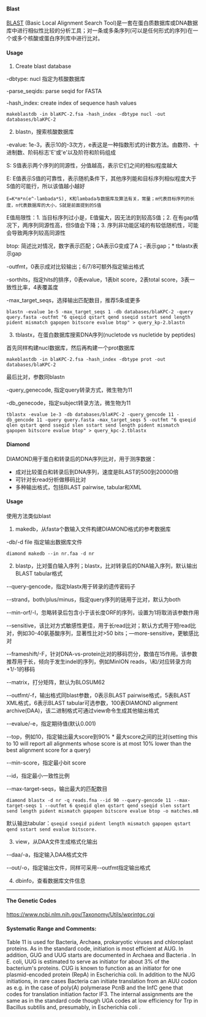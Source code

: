 #### Blast

[BLAST](https://www.baidu.com/s?wd=BLAST&tn=SE_PcZhidaonwhc_ngpagmjz&rsv_dl=gh_pc_zhidao) (Basic Local Alignment Search Tool)是一套在蛋白质数据库或DNA数据库中进行相似性比较的分析工具；对一条或多条序列(可以是任何形式的序列)在一个或多个核酸或蛋白序列库中进行比对。

#### Usage

1. Create blast database

-dbtype: nucl  指定为核酸数据库

-parse_seqids: parse seqid for FASTA

-hash_index: create index of sequence hash values

`makeblastdb -in blaKPC-2.fsa -hash_index -dbtype nucl -out databases/blaKPC-2`

2. blastn，搜索核酸数据库

-evalue: 1e-3，表示10的-3次方，e表这是一种指数形式的计数方法。由数符、十进制数、阶码标志'E'或'e'以及阶符和阶码组成

S: S值表示两个序列的同源性，分值越高，表示它们之间的相似程度越大

E: E值表示S值的可靠性，表示随机条件下，其他序列能和目标序列相似程度大于S值的可能行，所以该值越小越好

`E=K*m*n(e^-lambada*S), K和lambada与数据库及算法有关，常量；m代表目标序列的长度，n代表数据库的大小，S就是前面提到的S值`

E值局限性：1. 当目标序列过小是，E值偏大，因无法的到较高S值；2. 在有gap情况下，两序列同源性高，但S值会下降；3. 序列非功能区域的有较低随机性，可能会导致两序列较高同源性

btop: 简述比对情况，数字表示匹配；GA表示G变成了A；-表示gap；* tblastx表示gap

-outfmt，0表示成对比较输出；6/7/8可额外指定输出格式

-sorthits，指定hits的排序，0表evalue，1表bit score，2表total score，3表一致性比率，4表覆盖度

-max_target_seqs，选择输出匹配数目，推荐5条或更多

`blastn -evalue 1e-5 -max_target_seqs 1 -db databases/blaKPC-2 -query query.fasta -outfmt "6 qseqid qstart qend sseqid sstart send length pident mismatch gapopen bitscore evalue btop" > query_kp-2.blastn `

3. tblastx，在蛋白数据库搜索DNA序列(nucletode vs nucletide by peptides)

首先同样构建nucl数据库，然后再构建一个prot数据库

`makeblastdb -in blaKPC-2.fsa -hash_index -dbtype prot -out databases/blaKPC-2`

最后比对，参数同blastn

-query_genecode, 指定query转录方式，微生物为11

-db_genecode，指定subject转录方法，微生物为11

`tblastx -evalue 1e-3 -db databases/blaKPC-2 -query_gencode 11 -db_gencode 11 -query query.fasta -max_target_seqs 5 -outfmt "6 qseqid qlen qstart qend sseqid slen sstart send length pident mismatch gapopen bitscore evalue btop" > query_kpc-2.tblastx`

#### Diamond

DIAMOND用于蛋白和转录后的DNA序列比对，用于测序数据：

* 成对比较蛋白和转录后到DNA序列，速度是BLAST的500到20000倍
* 可针对长read分析做移码比对
* 多种输出格式，包括BLAST pairwise, tabular和XML

#### Usage

使用方法类似blast

1. makedb，从fasta个数输入文件构建DIAMOND格式的参考数据库

-db/-d file 指定输出数据库文件

`diamond makedb --in nr.faa -d nr`

2. blastp，比对蛋白输入序列；blastx，比对转录后的DNA输入序列，默认输出BLAST tabular格式

--query-gencode，指定blastx用于转录的遗传密码子

--strand，both/plus/minus，指定query序列的链用于比对，默认为both

--min-orf/-l，忽略转录后包含小于该长度ORF的序列，设置为1将取消该参数作用

--sensitive，该比对方式敏感性更佳，用于长read比对；默认方式用于短read比对，例如30-40氨基酸序列，显著性比对>50 bits；—more-sensitive，更敏感比对

--frameshift/-F，针对DNA-vs-protein比对的移码罚分，数值在15作用。该参数推荐用于长，倾向于发生indel的序列，例如MinION reads，\和/对应转录方向+1/-1的移码

--matrix，打分矩阵，默认为BLOSUM62

--outfmt/-f，输出格式同blast参数，0表示BLAST pairwise格式，5表BLAST XML格式，6表示BLAST tabular可选参数，100表DIAMOND alignment archive(DAA)，该二进制格式可通过view命令生成其他输出格式

--evalue/-e，指定期待值(默认0.001)

--top，例如10，指定输出最大score到90% * 最大score之间的比对(setting this to 10 will report all alignments whose score is at most 10% lower than the best alignment score for a query)

--min-score，指定最小bit score

--id，指定最小一致性比例

--max-target-seqs，输出最大的匹配数目

`diamond blastx -d nr -q reads.fna --id 90 --query-gencode 11 --max-target-seqs 1 --outfmt 6 qseqid qlen qstart qend sseqid slen sstart send length pident mismatch gapopen bitscore evalue btop -o matches.m8`

默认输出tabular：`qseqid sseqid pident length mismatch gapopen qstart qend sstart send evalue bitscore. `

3. view，从DAA文件生成格式化输出

--daa/-a，指定输入DAA格式文件

--out/-o，指定输出文件，同样可采用--outfmt指定输出格式

4. dbinfo，查看数据库文件信息

***

#### The Genetic Codes

https://www.ncbi.nlm.nih.gov/Taxonomy/Utils/wprintgc.cgi

#### Systematic Range and Comments:

Table 11 is used for Bacteria, Archaea, prokaryotic viruses and chloroplast proteins. As in the standard code, initiation is most efficient at AUG. In addition, GUG and UUG starts are documented in Archaea and Bacteria . In E. coli, UUG is estimated to serve as initiator for about 3% of the bacterium's proteins. CUG is known to function as an initiator for one plasmid-encoded protein (RepA) in Escherichia coli. In addition to the NUG initiations, in rare cases Bacteria can initiate translation from an AUU codon as e.g. in the case of poly(A) polymerase PcnB and the InfC gene that codes for translation initiation factor IF3. The internal assignments are the same as in the standard code though UGA codes at low efficiency for Trp in Bacillus subtilis and, presumably, in Escherichia coli .





